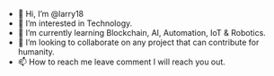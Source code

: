 - 👋 Hi, I’m @larry18
- 👀 I’m interested in Technology. 
- 🌱 I’m currently learning Blockchain, AI, Automation, IoT & Robotics.
- 💞️ I’m looking to collaborate on any project that can contribute for humanity. 
- 📫 How to reach me leave comment I will reach you out. 

<!---
larry18/larry18 is a ✨ special ✨ repository because its `README.md` (this file) appears on your GitHub profile.
You can click the Preview link to take a look at your changes.
--->
